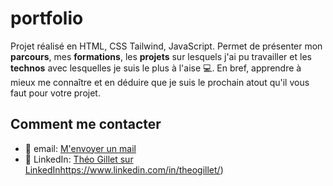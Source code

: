 # portfolio

Projet réalisé en HTML, CSS Tailwind, JavaScript. Permet de présenter mon **parcours**, mes **formations**, les **projets** sur lesquels j'ai pu travailler et les **technos** avec lesquelles je suis le plus à l'aise 💻.
En bref, apprendre à mieux me connaître et en déduire que je suis le prochain atout qu'il vous faut pour votre projet.

## Comment me contacter
- 📧 email: [M'envoyer un mail](mailto:theogillet.bordeaux@outlook.com)
- 🔗 LinkedIn: [Théo Gillet sur LinkedIn](https://www.linkedin.com/in/theogillet/)https://www.linkedin.com/in/theogillet/)
